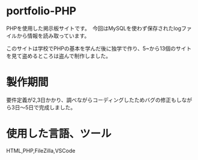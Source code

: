 # portfolio-PHP

PHPを使用した掲示板サイトです。　今回はMySQLを使わず保存されたlogファイルから情報を読み取っています。

このサイトは学校でPHPの基本を学んだ後に独学で作り、5~から13個のサイトを見て盗めるところは盗んで制作しました。

# 製作期間

要件定義が2,3日かかり、調べながらコーディングしたためバグの修正もしながら3日～5日で完成しました。

# 使用した言語、ツール

HTML,PHP,FileZilla,VSCode
